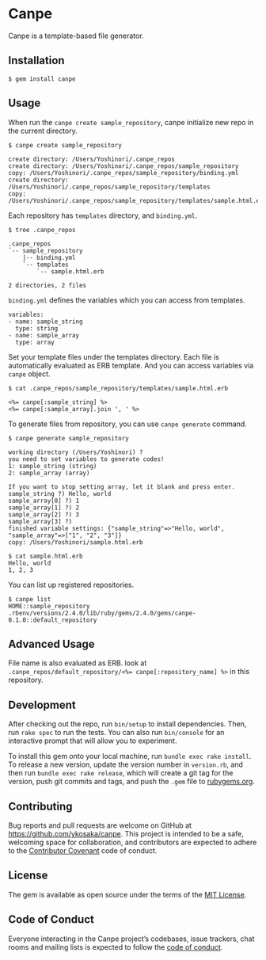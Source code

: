 # Canpe

Canpe is a template-based file generator.

## Installation

    $ gem install canpe

## Usage

When run the `canpe create sample_repository`, canpe initialize new repo in the current directory.

```
$ canpe create sample_repository

create directory: /Users/Yoshinori/.canpe_repos
create directory: /Users/Yoshinori/.canpe_repos/sample_repository
copy: /Users/Yoshinori/.canpe_repos/sample_repository/binding.yml
create directory: /Users/Yoshinori/.canpe_repos/sample_repository/templates
copy: /Users/Yoshinori/.canpe_repos/sample_repository/templates/sample.html.erb
```

Each repository has `templates` directory, and `binding.yml`.

```
$ tree .canpe_repos

.canpe_repos
`-- sample_repository
    |-- binding.yml
    `-- templates
        `-- sample.html.erb

2 directories, 2 files

```

`binding.yml` defines the variables which you can access from templates.

```
variables:
- name: sample_string
  type: string
- name: sample_array
  type: array
``` 

Set your template files under the templates directory.
Each file is automatically evaluated as ERB template.
And you can access variables via `canpe` object.

```
$ cat .canpe_repos/sample_repository/templates/sample.html.erb 

<%= canpe[:sample_string] %>
<%= canpe[:sample_array].join ', ' %>
``` 

To generate files from repository, you can use `canpe generate` command.

```
$ canpe generate sample_repository

working directory (/Users/Yoshinori) ? 
you need to set variables to generate codes!
1: sample_string (string) 
2: sample_array (array) 
  
If you want to stop setting array, let it blank and press enter.
sample_string ?) Hello, world
sample_array[0] ?) 1
sample_array[1] ?) 2
sample_array[2] ?) 3
sample_array[3] ?) 
finished variable settings: {"sample_string"=>"Hello, world", "sample_array"=>["1", "2", "3"]}
copy: /Users/Yoshinori/sample.html.erb
  
$ cat sample.html.erb
Hello, world
1, 2, 3
```

You can list up registered repositories.

```
$ canpe list
HOME::sample_repository
.rbenv/versions/2.4.0/lib/ruby/gems/2.4.0/gems/canpe-0.1.0::default_repository
```

## Advanced Usage

File name is also evaluated as ERB.
look at `.canpe_repos/default_repository/<%= canpe[:repository_name] %>` in this repository.

## Development

After checking out the repo, run `bin/setup` to install dependencies. Then, run `rake spec` to run the tests. You can also run `bin/console` for an interactive prompt that will allow you to experiment.

To install this gem onto your local machine, run `bundle exec rake install`. To release a new version, update the version number in `version.rb`, and then run `bundle exec rake release`, which will create a git tag for the version, push git commits and tags, and push the `.gem` file to [rubygems.org](https://rubygems.org).

## Contributing

Bug reports and pull requests are welcome on GitHub at https://github.com/ykosaka/canpe. This project is intended to be a safe, welcoming space for collaboration, and contributors are expected to adhere to the [Contributor Covenant](http://contributor-covenant.org) code of conduct.

## License

The gem is available as open source under the terms of the [MIT License](http://opensource.org/licenses/MIT).

## Code of Conduct

Everyone interacting in the Canpe project’s codebases, issue trackers, chat rooms and mailing lists is expected to follow the [code of conduct](https://github.com/[USERNAME]/canpe/blob/master/CODE_OF_CONDUCT.md).
